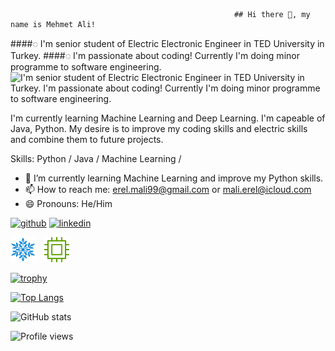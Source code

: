                                                       ## Hi there 👋, my name is Mehmet Ali!
####◌ I'm senior student of Electric Electronic Engineer in TED University in Turkey. 
####◌ I'm passionate about coding! Currently I'm doing minor programme to software engineering.
![I'm senior student of Electric Electronic Engineer in TED University in Turkey. I'm passionate about coding! Currently I'm doing minor programme to software engineering.](https://arturssmirnovs.github.io/github-profile-readme-generator/images/banner.png)

I'm currently learning Machine Learning and Deep Learning. I'm capeable of Java, Python. My desire is to improve my coding skills and electric skills and combine them to future projects.

Skills: Python / Java / Machine Learning /

- 🌱 I’m currently learning Machine Learning and improve my Python skills. 
- 📫 How to reach me: erel.mali99@gmail.com or mali.erel@icloud.com 
- 😄 Pronouns: He/Him 


[<img src='https://cdn.jsdelivr.net/npm/simple-icons@3.0.1/icons/github.svg' alt='github' height='40'>](https://github.com/mali-erel)  [<img src='https://cdn.jsdelivr.net/npm/simple-icons@3.0.1/icons/linkedin.svg' alt='linkedin' height='40'>](https://www.linkedin.com/in/https://www.linkedin.com/in/malierel//)  

<a href='https://archiveprogram.github.com/'><img src='https://raw.githubusercontent.com/acervenky/animated-github-badges/master/assets/acbadge.gif' width='40' height='40'></a> <a href='https://docs.github.com/en/developers'><img src='https://raw.githubusercontent.com/acervenky/animated-github-badges/master/assets/devbadge.gif' width='40' height='40'></a> 

[![trophy](https://github-profile-trophy.vercel.app/?username=mali-erel)](https://github.com/ryo-ma/github-profile-trophy)

[![Top Langs](https://github-readme-stats.vercel.app/api/top-langs/?username=mali-erel)](https://github.com/anuraghazra/github-readme-stats)

![GitHub stats](https://github-readme-stats.vercel.app/api?username=mali-erel&show_icons=true)  

![Profile views](https://gpvc.arturio.dev/mali-erel)  
